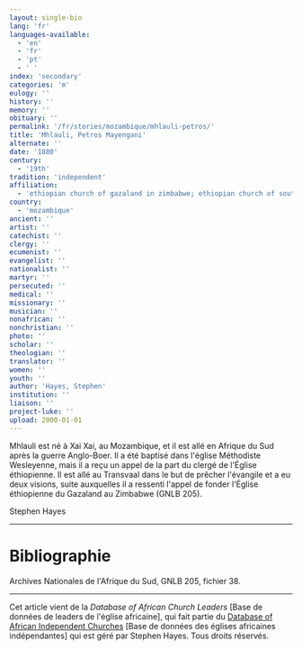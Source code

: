 ```yaml
---
layout: single-bio
lang: 'fr'
languages-available:
  - 'en'
  - 'fr'
  - 'pt'
  - ' '
index: 'secondary'
categories: 'm'
eulogy: ''
history: ''
memory: ''
obituary: ''
permalink: '/fr/stories/mozambique/mhlauli-petros/'
title: 'Mhlauli, Petros Mayengani'
alternate: ''
date: '1880'
century:
  - '19th'
tradition: 'independent'
affiliation:
  - 'ethiopian church of gazaland in zimbabwe; ethiopian church of south africa; wesleyan methodist church of south africa'
country:
  - 'mozambique'
ancient: ''
artist: ''
catechist: ''
clergy: ''
ecumenist: ''
evangelist: ''
nationalist: ''
martyr: ''
persecuted: ''
medical: ''
missionary: ''
musician: ''
nonafrican: ''
nonchristian: ''
photo: ''
scholar: ''
theologian: ''
translator: ''
women: ''
youth: ''
author: 'Hayes, Stephen'
institution: ''
liaison: ''
project-luke: ''
upload: 2000-01-01
---
```



Mhlauli est né à Xai Xai, au Mozambique, et il est allé en Afrique du Sud après la guerre Anglo-Boer. Il a été baptisé dans l'église Méthodiste Wesleyenne, mais il a reçu un appel de la part du clergé de l'Église éthiopienne. Il est allé au Transvaal dans le but de prêcher l'évangile et a eu deux visions, suite auxquelles il a ressenti l'appel de fonder l'Église éthiopienne du Gazaland au Zimbabwe (GNLB 205).

Stephen Hayes

---

# Bibliographie

Archives Nationales de l'Afrique du Sud, GNLB 205, fichier 38.

---

Cet article vient de la *Database of African Church Leaders* [Base de données de leaders de l'église africaine], qui fait partie du [Database of African Independent Churches](http://www.geocities.com/missionalia/aicdb.htm) [Base de données des églises africaines indépendantes] qui est géré par Stephen Hayes. Tous droits réservés.
